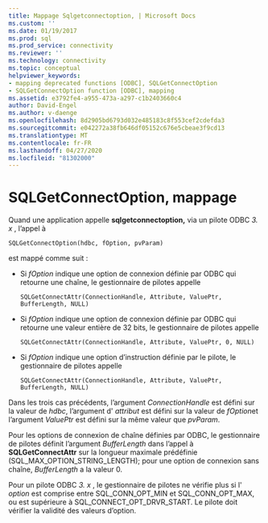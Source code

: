 ```yaml
---
title: Mappage Sqlgetconnectoption, | Microsoft Docs
ms.custom: ''
ms.date: 01/19/2017
ms.prod: sql
ms.prod_service: connectivity
ms.reviewer: ''
ms.technology: connectivity
ms.topic: conceptual
helpviewer_keywords:
- mapping deprecated functions [ODBC], SQLGetConnectOption
- SQLGetConnectOption function [ODBC], mapping
ms.assetid: e3792fe4-a955-473a-a297-c1b2403660c4
author: David-Engel
ms.author: v-daenge
ms.openlocfilehash: 8d2905bd6793d032e485183c8f553cef2cdefda3
ms.sourcegitcommit: e042272a38fb646df05152c676e5cbeae3f9cd13
ms.translationtype: MT
ms.contentlocale: fr-FR
ms.lasthandoff: 04/27/2020
ms.locfileid: "81302000"
---
```

# <a name="sqlgetconnectoption-mapping"></a>SQLGetConnectOption, mappage
Quand une application appelle **sqlgetconnectoption,** via un pilote ODBC *3. x* , l’appel à  
  
```  
SQLGetConnectOption(hdbc, fOption, pvParam)   
```  
  
 est mappé comme suit :  
  
-   Si *fOption* indique une option de connexion définie par ODBC qui retourne une chaîne, le gestionnaire de pilotes appelle  
  
    ```  
    SQLGetConnectAttr(ConnectionHandle, Attribute, ValuePtr, BufferLength, NULL)  
    ```  
  
-   Si *fOption* indique une option de connexion définie par ODBC qui retourne une valeur entière de 32 bits, le gestionnaire de pilotes appelle  
  
    ```  
    SQLGetConnectAttr(ConnectionHandle, Attribute, ValuePtr, 0, NULL)  
    ```  
  
-   Si *fOption* indique une option d’instruction définie par le pilote, le gestionnaire de pilotes appelle  
  
    ```  
    SQLGetConnectAttr(ConnectionHandle, Attribute, ValuePtr, BufferLength, NULL)  
    ```  
  
 Dans les trois cas précédents, l’argument *ConnectionHandle* est défini sur la valeur de *hdbc*, l’argument d' *attribut* est défini sur la valeur de *fOption*et l’argument *ValuePtr* est défini sur la même valeur que *pvParam*.  
  
 Pour les options de connexion de chaîne définies par ODBC, le gestionnaire de pilotes définit l’argument *BufferLength* dans l’appel à **SQLGetConnectAttr** sur la longueur maximale prédéfinie (SQL_MAX_OPTION_STRING_LENGTH); pour une option de connexion sans chaîne, *BufferLength* a la valeur 0.  
  
 Pour un pilote ODBC *3. x* , le gestionnaire de pilotes ne vérifie plus si l' *option* est comprise entre SQL_CONN_OPT_MIN et SQL_CONN_OPT_MAX, ou est supérieure à SQL_CONNECT_OPT_DRVR_START. Le pilote doit vérifier la validité des valeurs d’option.
